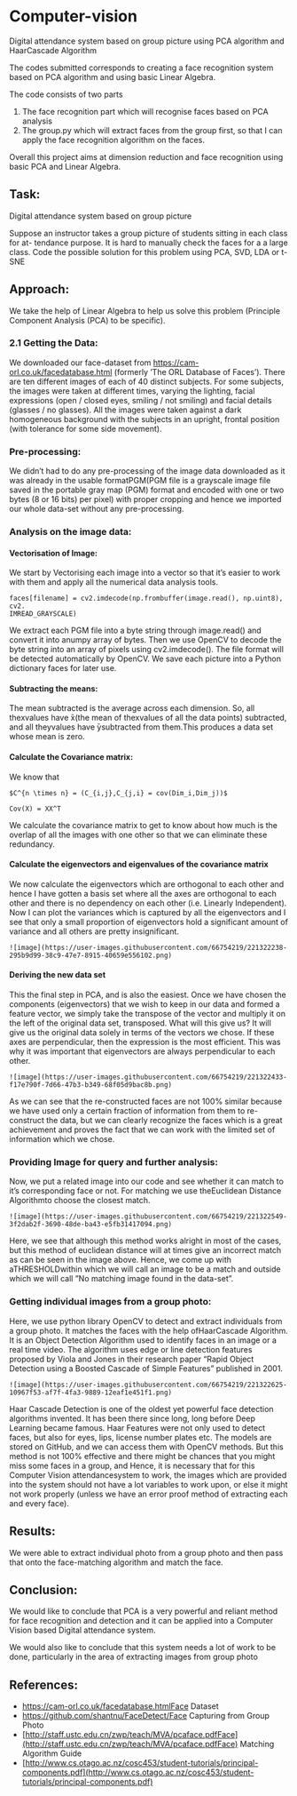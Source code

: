 # Computer-vision
Digital attendance system based on group picture using PCA algorithm and HaarCascade Algorithm 


The codes submitted corresponds to creating a face recognition system based on PCA algorithm 
and using basic Linear Algebra. 

The code consists of two parts 
1) The face recognition part which will recognise faces based on PCA analysis
2) The group.py which will extract faces from the group first, so that I can apply the face recognition algorithm on the faces.

Overall this project aims at dimension reduction and face recognition using basic PCA and Linear Algebra. 


## Task:

Digital attendance system based on group picture

Suppose an instructor takes a group picture of students sitting in each class for at-
tendance purpose. It is hard to manually check the faces for a a large class. Code the
possible solution for this problem using PCA, SVD, LDA or t-SNE

## Approach:

We take the help of Linear Algebra to help us solve this problem (Principle Component Analysis
(PCA) to be specific).

### 2.1 Getting the Data:

We downloaded our face-dataset from https://cam-orl.co.uk/facedatabase.html (formerly ’The
ORL Database of Faces’). There are ten different images of each of 40 distinct subjects. For
some subjects, the images were taken at different times, varying the lighting, facial expressions (open
/ closed eyes, smiling / not smiling) and facial details (glasses / no glasses). All the images were
taken against a dark homogeneous background with the subjects in an upright, frontal position (with
tolerance for some side movement).

### Pre-processing:

We didn’t had to do any pre-processing of the image data downloaded as it was already in the usable
formatPGM(PGM file is a grayscale image file saved in the portable gray map (PGM) format and
encoded with one or two bytes (8 or 16 bits) per pixel) with proper cropping and hence we imported
our whole data-set without any pre-processing.


### Analysis on the image data:

####  Vectorisation of Image:

We start by Vectorising each image into a vector so that it’s easier to work with them and apply all
the numerical data analysis tools.

```
faces[filename] = cv2.imdecode(np.frombuffer(image.read(), np.uint8), cv2.
IMREAD_GRAYSCALE)
```

We extract each PGM file into a byte string through image.read() and convert it into anumpy
array of bytes. Then we use OpenCV to decode the byte string into an array of pixels using
cv2.imdecode(). The file format will be detected automatically by OpenCV. We save each picture
into a Python dictionary faces for later use.

####  Subtracting the means:

The mean subtracted is the average across each dimension. So, all thexvalues have ̄x(the mean of
thexvalues of all the data points) subtracted, and all theyvalues have ̄ysubtracted from them.This
produces a data set whose mean is zero.

####  Calculate the Covariance matrix:


We know that

```
$C^{n \times n} = (C_{i,j},C_{j,i} = cov(Dim_i,Dim_j))$ 
```
```
Cov(X) = XX^T
```


We calculate the covariance matrix to get to know about how much is the overlap of all the images
with one other so that we can eliminate these redundancy.

####  Calculate the eigenvectors and eigenvalues of the covariance matrix

We now calculate the eigenvectors which are orthogonal to each other and hence I have gotten a
basis set where all the axes are orthogonal to each other and there is no dependency on each other
(i.e. Linearly Independent). Now I can plot the variances which is captured by all the eigenvectors
and I see that only a small proportion of eigenvectors hold a significant amount of variance and all
others are pretty insignificant.

```
![image](https://user-images.githubusercontent.com/66754219/221322238-295b9d99-38c9-47e7-8915-40659e556102.png)
```


####  Deriving the new data set

This the final step in PCA, and is also the easiest. Once we have chosen the components (eigenvectors)
that we wish to keep in our data and formed a feature vector, we simply take the transpose of the
vector and multiply it on the left of the original data set, transposed.
What will this give us? It will give us the original data solely in terms of the vectors we chose.
If these axes are perpendicular, then the expression is the most efficient. This was why it was
important that eigenvectors are always perpendicular to each other.

```
![image](https://user-images.githubusercontent.com/66754219/221322433-f17e790f-7d66-47b3-b349-68f05d9bac8b.png)
```

As we can see that the re-constructed faces are not 100% similar because we have used only a
certain fraction of information from them to re-construct the data, but we can clearly recognize the
faces which is a great achievement and proves the fact that we can work with the limited set of
information which we chose.

###  Providing Image for query and further analysis:

Now, we put a related image into our code and see whether it can match to it’s corresponding face
or not.
For matching we use theEuclidean Distance Algorithmto choose the closest match.

```
![image](https://user-images.githubusercontent.com/66754219/221322549-3f2dab2f-3690-48de-ba43-e5fb31417094.png)
```

Here, we see that although this method works alright in most of the cases, but this method of
euclidean distance will at times give an incorrect match as can be seen in the image above. Hence,
we come up with aTHRESHOLDwithin which we will call an image to be a match and outside
which we will call ”No matching image found in the data-set”.

###  Getting individual images from a group photo:

Here, we use python library OpenCV to detect and extract individuals from a group photo. It
matches the faces with the help ofHaarCascade Algorithm.
It is an Object Detection Algorithm used to identify faces in an image or a real time video. The
algorithm uses edge or line detection features proposed by Viola and Jones in their research paper
“Rapid Object Detection using a Boosted Cascade of Simple Features” published in 2001.

```
![image](https://user-images.githubusercontent.com/66754219/221322625-10967f53-af7f-4fa3-9889-12eaf1e451f1.png)

```

Haar Cascade Detection is one of the oldest yet powerful face detection algorithms invented. It has
been there since long, long before Deep Learning became famous. Haar Features were not only used
to detect faces, but also for eyes, lips, license number plates etc. The models are stored on GitHub,
and we can access them with OpenCV methods. But this method is not 100% effective and there might be chances that you might miss some faces in a group, and Hence, it is necessary that for this
Computer Vision attendancesystem to work, the images which are provided into the system
should not have a lot variables to work upon, or else it might not work properly (unless we have an
error proof method of extracting each and every face).

##  Results:

We were able to extract individual photo from a group photo and then pass that onto
the face-matching algorithm and match the face.

##  Conclusion:

We would like to conclude that PCA is a very powerful and reliant method for face recognition and
detection and it can be applied into a Computer Vision based Digital attendance system.

We would also like to conclude that this system needs a lot of work to be done, particularly in
the area of extracting images from group photo

##  References:

- https://cam-orl.co.uk/facedatabase.htmlFace Dataset
- https://github.com/shantnu/FaceDetect/Face Capturing from Group Photo
- [http://staff.ustc.edu.cn/zwp/teach/MVA/pcaface.pdfFace](http://staff.ustc.edu.cn/zwp/teach/MVA/pcaface.pdfFace) Matching Algorithm Guide
- [http://www.cs.otago.ac.nz/cosc453/student-tutorials/principal-components.pdf](http://www.cs.otago.ac.nz/cosc453/student-tutorials/principal-components.pdf)



